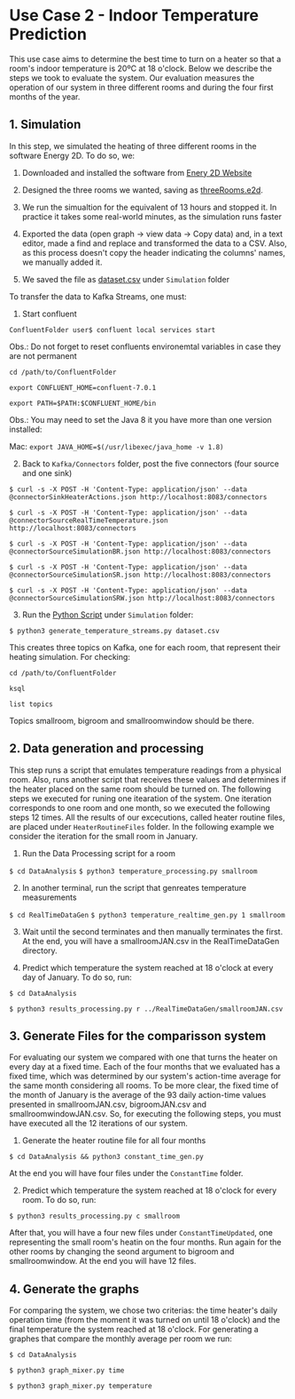 # Use Case 2 - Indoor Temperature Prediction

This use case aims to determine the best time to turn on a heater so that a room's indoor temperature is 20ºC at 18 o'clock. 
Below we describe the steps we took to evaluate the system. 
Our evaluation measures the operation of our system in three different rooms and during the four first months of the year.

## 1. Simulation

In this step, we simulated the heating of three different rooms in the software Energy 2D. To do so, we:

1. Downloaded and installed the software from
[Enery 2D Website](https://energy.concord.org/energy2d/download.html)

2. Designed the three rooms we wanted, saving as [threeRooms.e2d](Simulation/threeRooms.e2d). 
3. We run the simualtion for the equivalent of 13 hours and stopped it. In practice it takes some real-world minutes, as the simulation runs faster

4. Exported the data (open graph -> view data -> Copy data) and, in a text editor, made a find and replace and transformed the data to a CSV. 
Also, as this process doesn't copy the header indicating the columns' names, we manually added it.
5. We saved the file as [dataset.csv](Simulation/dataset.csv) under `Simulation` folder

To transfer the data to Kafka Streams, one must: 

1. Start confluent 

`ConfluentFolder user$ confluent local services start`

Obs.: Do not forget to reset confluents environemtal variables in case they are not permanent

`cd /path/to/ConfluentFolder`

`export CONFLUENT_HOME=confluent-7.0.1`

`export PATH=$PATH:$CONFLUENT_HOME/bin`

Obs.: You may need to set the Java 8 it you have more than one version installed:

Mac: `export JAVA_HOME=$(/usr/libexec/java_home -v 1.8)`

2. Back to `Kafka/Connectors` folder, post the five connectors (four source and one sink) 

`$ curl -s -X POST -H 'Content-Type: application/json' --data @connectorSinkHeaterActions.json http://localhost:8083/connectors`

`$ curl -s -X POST -H 'Content-Type: application/json' --data @connectorSourceRealTimeTemperature.json http://localhost:8083/connectors`

`$ curl -s -X POST -H 'Content-Type: application/json' --data @connectorSourceSimulationBR.json http://localhost:8083/connectors`

`$ curl -s -X POST -H 'Content-Type: application/json' --data @connectorSourceSimulationSR.json http://localhost:8083/connectors`

`$ curl -s -X POST -H 'Content-Type: application/json' --data @connectorSourceSimulationSRW.json http://localhost:8083/connectors`

3. Run the [Python Script](Simulation/generate_temperature_streams.py) under `Simulation` folder:

`$ python3 generate_temperature_streams.py dataset.csv`

This creates three topics on Kafka, one for each room, that represent their heating simulation. For checking:

`cd /path/to/ConfluentFolder`

`ksql`

`list topics`

Topics smallroom, bigroom and smallroomwindow should be there.

## 2. Data generation and processing

This step runs a script that emulates temperature readings from a physical room. 
Also, runs another script that receives these values and determines if the heater placed on the same room should be turned on. The following steps we executed for runing one itearation of the system. One iteration corresponds to one room and one month, so we executed the following steps 12 times. All the results of our excecutions, called heater routine files, are placed under `HeaterRoutineFiles` folder. In the following example we consider the iteration for the small room in January.

1. Run the Data Processing script for a room 

`$ cd DataAnalysis`
`$ python3 temperature_processing.py smallroom`

2. In another terminal, run the script that genreates temperature measurements

`$ cd RealTimeDataGen`
`$ python3 temperature_realtime_gen.py 1 smallroom`

3. Wait until the second terminates and then manually terminates the first.
At the end, you will have a smallroomJAN.csv in the RealTimeDataGen directory.

4. Predict which temperature the system reached at 18 o'clock at every day of January. To do so, run:

`$ cd DataAnalysis`

`$ python3 results_processing.py r ../RealTimeDataGen/smallroomJAN.csv`

## 3. Generate Files for the comparisson system

For evaluating our system we compared with one that turns the heater on every day at a fixed time. Each of the four months that we evaluated has a fixed time, which was determined by our system's action-time average for the same month considering all rooms. To be more clear, the fixed time of the month of January is the average of the 93 daily action-time values presented in smallroomJAN.csv, bigroomJAN.csv and smallroomwindowJAN.csv. So, for executing the following steps, you must have executed all the 12 iterations of our system.

1. Generate the heater routine file for all four months

`$ cd DataAnalysis && python3 constant_time_gen.py`

At the end you will have four files under the `ConstantTime` folder.

2. Predict which temperature the system reached at 18 o'clock for every room. To do so, run:

`$ python3 results_processing.py c smallroom`

After that, you will have a four new files under `ConstantTimeUpdated`, one representing the small room's heatin on the four months. Run again for the other rooms by changing the seond argument to bigroom and smallroomwindow. At the end you will have 12 files.


## 4. Generate the graphs

For comparing the system, we chose two criterias: the time heater's daily operation time (from the moment it was turned on until 18 o'clock) and the final temperature the system reached at 18 o'clock. For generating a graphes that compare the monthly average per room we run:

`$ cd DataAnalysis`

`$ python3 graph_mixer.py time`

`$ python3 graph_mixer.py temperature`



